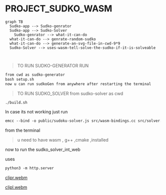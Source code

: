 # PROJECT_SUDKO_WASM

```mermaid
graph TB
  Sudko-app --> Sudko-genrator
  Sudko-app --> Sudko-Solver
	Sudko-genrator --> what-it-can-do
  what-it-can-do --> genrate-random-sudko
  what-it-can-do --> generate-an-svg-file-in-cwd-9*9
  Sudko-Solver --> uses-wasm-tell-solve-the-sudko-if-it-is-solveable

 

```

> TO RUN SUDKO-GENERATOR RUN
> 

```markdown
from cwd as sudko-generator
bash setup.sh
now u can run sudkoGen from anywhere after restarting the terminal
```

> TO RUN SUDKO_SOLVER from sudko-solver as cwd
> 

```markdown
./build.sh

```

In case its not working just run 

```markdown
emcc --bind -o public/sudoku-solver.js src/wasm-bindings.cc src/solver.cc src/grid.cc -s NO_DISABLE_EXCEPTION_CATCHING -O3
```

from the terminal

> u need to have wasm , g++ ,cmake ,installed
> 

now to run the sudko_solver_int_web

uses

```markdown
python3 -m http.server
```
[clipr.webm](https://user-images.githubusercontent.com/107099010/185517203-8389f111-4715-4f6c-98ca-6d5dc5ac30ee.webm)

[clipl.webm](https://user-images.githubusercontent.com/107099010/185517200-cfee0f28-628b-4941-9e12-4cef610c0d7c.webm)

